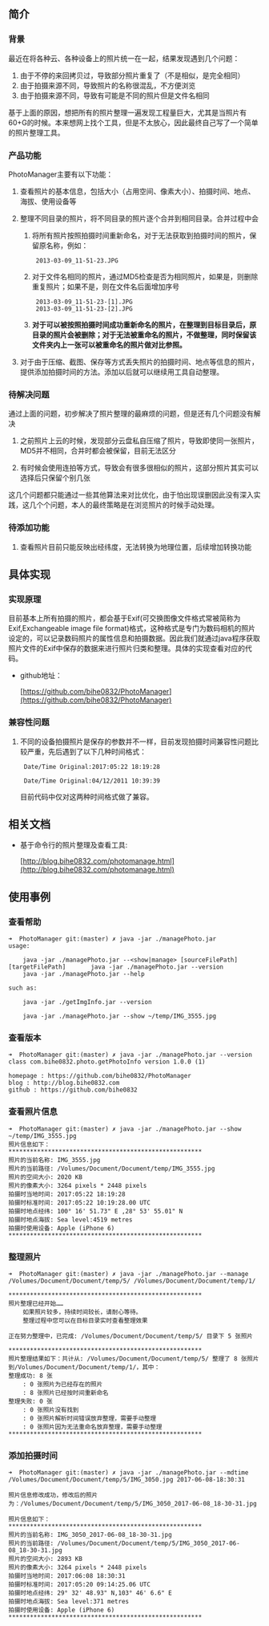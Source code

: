 ## 简介

### 背景

最近在将各种云、各种设备上的照片统一在一起，结果发现遇到几个问题：

1. 由于不停的来回拷贝过，导致部分照片重复了（不是相似，是完全相同）
2. 由于拍摄来源不同，导致照片的名称很混乱，不方便浏览
3. 由于拍摄来源不同，导致有可能是不同的照片但是文件名相同

基于上面的原因，想把所有的照片整理一遍发现工程量巨大，尤其是当照片有60+G的时候。本来想网上找个工具，但是不太放心，因此最终自己写了一个简单的照片整理工具。

### 产品功能

PhotoManager主要有以下功能：

1. 查看照片的基本信息，包括大小（占用空间、像素大小）、拍摄时间、地点、海拔、使用设备等
2. 整理不同目录的照片，将不同目录的照片逐个合并到相同目录。合并过程中会
	
	1. 将所有照片按照拍摄时间重新命名，对于无法获取到拍摄时间的照片，保留原名称，例如：

			2013-03-09_11-51-23.JPG
	
	2. 对于文件名相同的照片，通过MD5检查是否为相同照片，如果是，则删除重复照片；如果不是，则在文件名后面增加序号

			2013-03-09_11-51-23-[1].JPG
			2013-03-09_11-51-23-[2].JPG
	
	3. **对于可以被按照拍摄时间成功重新命名的照片，在整理到目标目录后，原目录的照片会被删除；对于无法被重命名的照片，不做整理，同时保留该文件夹内上一张可以被重命名的照片做对比参照。**

3. 对于由于压缩、截图、保存等方式丢失照片的拍摄时间、地点等信息的照片，提供添加拍摄时间的方法。添加以后就可以继续用工具自动整理。

### 待解决问题

通过上面的问题，初步解决了照片整理的最麻烦的问题，但是还有几个问题没有解决

1. 之前照片上云的时候，发现部分云盘私自压缩了照片，导致即使同一张照片，MD5并不相同，合并时都会被保留，目前无法区分

2. 有时候会使用连拍等方式，导致会有很多很相似的照片，这部分照片其实可以选择后只保留个别几张

这几个问题都只能通过一些其他算法来对比优化，由于怕出现误删因此没有深入实践，这几个个问题，本人的最终策略是在浏览照片的时候手动处理。

### 待添加功能

1. 查看照片目前只能反映出经纬度，无法转换为地理位置，后续增加转换功能

## 具体实现

### 实现原理

目前基本上所有拍摄的照片，都会基于Exif(可交换图像文件格式常被简称为Exif,Exchangeable image file format)格式，这种格式是专门为数码相机的照片设定的，可以记录数码照片的属性信息和拍摄数据。因此我们就通过java程序获取照片文件的Exif中保存的数据来进行照片归类和整理。具体的实现查看对应的代码。

- github地址：

	[https://github.com/bihe0832/PhotoManager](https://github.com/bihe0832/PhotoManager)

### 兼容性问题

1. 不同的设备拍摄照片是保存的参数并不一样，目前发现拍摄时间兼容性问题比较严重，先后遇到了以下几种时间格式：

		Date/Time Original:2017:05:22 18:19:28
		
		Date/Time Original:04/12/2011 10:39:39

	目前代码中仅对这两种时间格式做了兼容。
	
## 相关文档

- 基于命令行的照片整理及查看工具:

	[http://blog.bihe0832.com/photomanage.html](http://blog.bihe0832.com/photomanage.html)

## 使用事例

### 查看帮助

	➜  PhotoManager git:(master) ✗ java -jar ./managePhoto.jar
	usage:
	
		java -jar ./managePhoto.jar --<show|manage> [sourceFilePath] [targetFilePath]		java -jar ./managePhoto.jar --version
		java -jar ./managePhoto.jar --help
	
	such as:
	
		java -jar ./getImgInfo.jar --version
	
		java -jar ./managePhoto.jar --show ~/temp/IMG_3555.jpg

### 查看版本


	➜  PhotoManager git:(master) ✗ java -jar ./managePhoto.jar --version
	class com.bihe0832.photo.getPhotoInfo version 1.0.0 (1)
	
	homepage : https://github.com/bihe0832/PhotoManager
	blog : http://blog.bihe0832.com
	github : https://github.com/bihe0832
	
	
### 查看照片信息

	➜  PhotoManager git:(master) ✗ java -jar ./managePhoto.jar --show ~/temp/IMG_3555.jpg
	照片信息如下：
	******************************************************
	照片的当前名称: IMG_3555.jpg
	照片的当前路径: /Volumes/Document/Document/temp/IMG_3555.jpg
	照片的空间大小: 2020 KB
	照片的像素大小: 3264 pixels * 2448 pixels
	拍摄时当地时间: 2017:05:22 18:19:28
	拍摄时标准时间: 2017:05:22 10:19:28.00 UTC
	拍摄时地点经纬: 100° 16' 51.73" E ,28° 53' 55.01" N
	拍摄时地点海拔: Sea level:4519 metres
	拍摄时使用设备: Apple (iPhone 6)
	******************************************************
	
### 整理照片

	➜  PhotoManager git:(master) ✗ java -jar ./managePhoto.jar --manage /Volumes/Document/Document/temp/5/ /Volumes/Document/Document/temp/1/
	
	******************************************************
	照片整理已经开始……
		如果照片较多，持续时间较长，请耐心等待。
		整理过程中您可以在目标目录实时查看整理效果
	
	正在努力整理中，已完成: /Volumes/Document/Document/temp/5/ 目录下 5 张照片
	
	******************************************************
	照片整理结果如下：共计从: /Volumes/Document/Document/temp/5/ 整理了 8 张照片到/Volumes/Document/Document/temp/1/，其中：
	整理成功: 8 张
		: 0 张照片为已经存在的照片
		: 8 张照片已经按时间重新命名
	整理失败: 0 张
		: 0 张照片没有找到
		: 0 张照片解析时间错误放弃整理，需要手动整理
		: 0 张照片因为无法重命名放弃整理，需要手动整理
	******************************************************

### 添加拍摄时间


	➜  PhotoManager git:(master) ✗ java -jar ./managePhoto.jar --mdtime /Volumes/Document/Document/temp/5/IMG_3050.jpg 2017-06-08-18:30:31

	照片信息修改成功，修改后的照片为：/Volumes/Document/Document/temp/5/IMG_3050_2017-06-08_18-30-31.jpg
	
	照片信息如下：
	******************************************************
	照片的当前名称: IMG_3050_2017-06-08_18-30-31.jpg
	照片的当前路径: /Volumes/Document/Document/temp/5/IMG_3050_2017-06-08_18-30-31.jpg
	照片的空间大小: 2893 KB
	照片的像素大小: 3264 pixels * 2448 pixels
	拍摄时当地时间: 2017:06:08 18:30:31
	拍摄时标准时间: 2017:05:20 09:14:25.06 UTC
	拍摄时地点经纬: 29° 32' 48.93" N,103° 46' 6.6" E
	拍摄时地点海拔: Sea level:371 metres
	拍摄时使用设备: Apple (iPhone 6)
	******************************************************